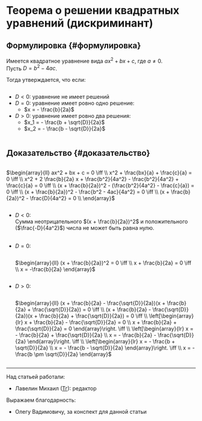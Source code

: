 # Теорема о решении квадратных уравнений (дискриминант)

## Формулировка {#формулировка}

Имеется квадратное уравнение вида $ax^2 + bx + c$, где $a \neq 0$. <br>
Пусть $D = b^2 - 4ac$. <br>

Тогда утверждается, что если: <br>

<div style="overflow-x: auto" markdown="block">

- $D < 0$: уравнение не имеет решений
- $D = 0$: уравнение имеет ровно одно решение:
    - $x = - \frac{b}{2a}$
- $D > 0$: уравнение имеет ровно два решения:
    - $x_1 = - \frac{b + \sqrt{D}}{2a}$
    - $x_2 = - \frac{b - \sqrt{D}}{2a}$

</div>

## Доказательство {#доказательство}

<!-- God bless everyone who brave enough to read that latex code below ^^ -->

<div style="overflow-x: auto; overflow-y: hidden" markdown="block">

$\begin{array}{ll}
    ax^2 + bx + c = 0 \iff \\
    x^2 + \frac{bx}{a} + \frac{c}{a} = 0 \iff \\
    x^2 + 2 \frac{b}{2a} x + \frac{b^2}{4a^2} - \frac{b^2}{4a^2} + \frac{c}{a} = 0 \iff \\
    (x + \frac{b}{2a})^2 - (\frac{b^2}{4a^2} - \frac{c}{a}) = 0 \iff \\
    (x + \frac{b}{2a})^2 - \frac{b^2 - 4ac}{4a^2} = 0 \iff \\
    (x + \frac{b}{2a})^2 - \frac{D}{4a^2} = 0 \\
\end{array}$

</div>

- $D < 0$: <br>
    Сумма неотрицательного $(x + \frac{b}{2a})^2$ и положительного ($\frac{-D}{4a^2}$) числа не может быть равна нулю. <br><br>

- $D = 0$: <br>
    <div style="overflow-x: auto; overflow-y: hidden" markdown="block">

    $\begin{array}{ll}
        (x + \frac{b}{2a})^2 = 0 \iff \\
        x + \frac{b}{2a} = 0 \iff \\
        x = -\frac{b}{2a}
    \end{array}$

    </div>

- $D > 0$: <br>

    <div style="overflow-x: auto; overflow-y: hidden" markdown="block">

    $\begin{array}{ll}
        (x + \frac{b}{2a} - \frac{\sqrt{D}}{2a})(x + \frac{b}{2a} + \frac{\sqrt{D}}{2a}) = 0 \iff \\
        (x + \frac{b}{2a} - \frac{\sqrt{D}}{2a})(x + \frac{b}{2a} + \frac{\sqrt{D}}{2a}) = 0 \iff \\
        \left[\begin{array}{lr}
            x + \frac{b}{2a} - \frac{\sqrt{D}}{2a} = 0 \\
            x + \frac{b}{2a} + \frac{\sqrt{D}}{2a} = 0
        \end{array}\right. \iff \\
        \left[\begin{array}{lr}
            x = - \frac{b}{2a} + \frac{\sqrt{D}}{2a} \\
            x = - \frac{b}{2a} - \frac{\sqrt{D}}{2a}
        \end{array}\right. \iff \\
        \left[\begin{array}{lr}
            x = - \frac{b + \sqrt{D}}{2a} \\
            x = - \frac{b - \sqrt{D}}{2a}
        \end{array}\right. \iff \\
        x = - \frac{b \pm \sqrt{D}}{2a}
    \end{array}$

    </div>

---

Над статьей работали:

- Лавелин Михаил ([Тг](https://t.me/mikhaillav)): редактор

Выражаем благодарность:

- Олегу Вадимовичу, за конспект для данной статьи

